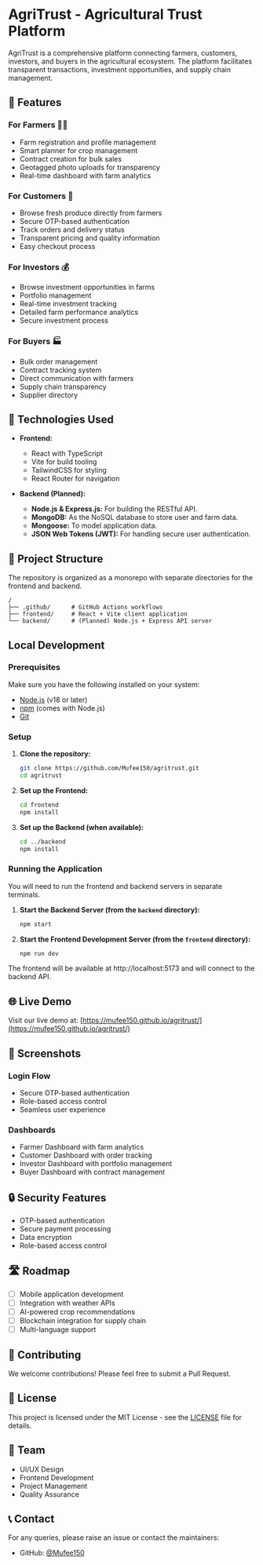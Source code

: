 # AgriTrust - Agricultural Trust Platform

AgriTrust is a comprehensive platform connecting farmers, customers, investors, and buyers in the agricultural ecosystem. The platform facilitates transparent transactions, investment opportunities, and supply chain management.

## 🌟 Features

### For Farmers 👨‍🌾
- Farm registration and profile management
- Smart planner for crop management
- Contract creation for bulk sales
- Geotagged photo uploads for transparency
- Real-time dashboard with farm analytics

### For Customers 🏪
- Browse fresh produce directly from farmers
- Secure OTP-based authentication
- Track orders and delivery status
- Transparent pricing and quality information
- Easy checkout process

### For Investors 💰
- Browse investment opportunities in farms
- Portfolio management
- Real-time investment tracking
- Detailed farm performance analytics
- Secure investment process

### For Buyers 🏭
- Bulk order management
- Contract tracking system
- Direct communication with farmers
- Supply chain transparency
- Supplier directory

## 🚀 Technologies Used

- **Frontend:**
  - React with TypeScript
  - Vite for build tooling
  - TailwindCSS for styling
  - React Router for navigation

- **Backend (Planned):**
  - **Node.js & Express.js:** For building the RESTful API.
  - **MongoDB:** As the NoSQL database to store user and farm data.
  - **Mongoose:** To model application data.
  - **JSON Web Tokens (JWT):** For handling secure user authentication.

## 📂 Project Structure

The repository is organized as a monorepo with separate directories for the frontend and backend.

```
/
├── .github/      # GitHub Actions workflows
├── frontend/     # React + Vite client application
└── backend/      # (Planned) Node.js + Express API server
```

##  Local Development

### Prerequisites

Make sure you have the following installed on your system:
- [Node.js](https://nodejs.org/) (v18 or later)
- [npm](https://www.npmjs.com/) (comes with Node.js)
- [Git](https://git-scm.com/)

### Setup

1.  **Clone the repository:**
    ```bash
    git clone https://github.com/Mufee150/agritrust.git
    cd agritrust
    ```

2.  **Set up the Frontend:**
    ```bash
    cd frontend
    npm install
    ```

3.  **Set up the Backend (when available):**
    ```bash
    cd ../backend
    npm install
    ```

### Running the Application

You will need to run the frontend and backend servers in separate terminals.

1.  **Start the Backend Server (from the `backend` directory):**
    ```bash
    npm start
    ```

2.  **Start the Frontend Development Server (from the `frontend` directory):**
    ```bash
    npm run dev
    ```

The frontend will be available at http://localhost:5173 and will connect to the backend API.

## 🌐 Live Demo

Visit our live demo at: [https://mufee150.github.io/agritrust/](https://mufee150.github.io/agritrust/)

## 📱 Screenshots

### Login Flow
- Secure OTP-based authentication
- Role-based access control
- Seamless user experience

### Dashboards
- Farmer Dashboard with farm analytics
- Customer Dashboard with order tracking
- Investor Dashboard with portfolio management
- Buyer Dashboard with contract management

## 🔒 Security Features

- OTP-based authentication
- Secure payment processing
- Data encryption
- Role-based access control

## 🛣️ Roadmap

- [ ] Mobile application development
- [ ] Integration with weather APIs
- [ ] AI-powered crop recommendations
- [ ] Blockchain integration for supply chain
- [ ] Multi-language support

## 🤝 Contributing

We welcome contributions! Please feel free to submit a Pull Request.

## 📄 License

This project is licensed under the MIT License - see the [LICENSE](LICENSE) file for details.

## 👥 Team

- UI/UX Design
- Frontend Development
- Project Management
- Quality Assurance

## 📞 Contact

For any queries, please raise an issue or contact the maintainers:
- GitHub: [@Mufee150](https://github.com/Mufee150)
